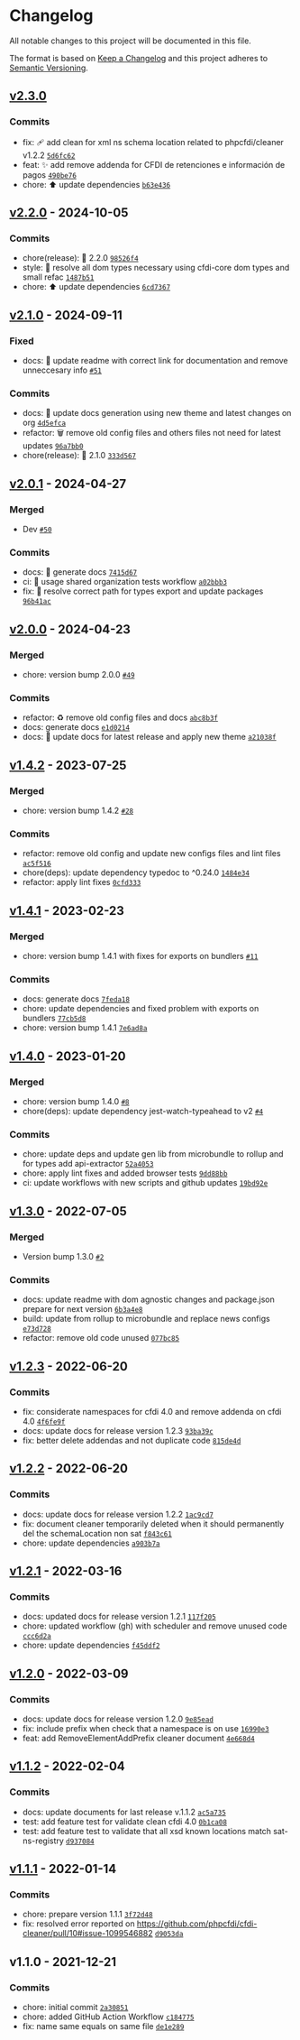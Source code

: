 # Changelog

All notable changes to this project will be documented in this file.

The format is based on [Keep a Changelog](https://keepachangelog.com/en/1.0.0/)
and this project adheres to [Semantic Versioning](https://semver.org/spec/v2.0.0.html).

## [v2.3.0](https://luffynando.github.com/nodecfdi/cfdi-cleaner/compare/v2.2.0...v2.3.0)

### Commits

- fix: :adhesive_bandage: add clean for xml ns schema location related to phpcfdi/cleaner v1.2.2 [`5d6fc62`](https://luffynando.github.com/nodecfdi/cfdi-cleaner/commit/5d6fc62012271a70771124a9e4e18bec61a0551d)
- feat: :sparkles: add remove addenda for CFDI de retenciones e información de pagos [`490be76`](https://luffynando.github.com/nodecfdi/cfdi-cleaner/commit/490be76b8316cf39f04118f48112d99ed83ebbe0)
- chore: :arrow_up: update dependencies [`b63e436`](https://luffynando.github.com/nodecfdi/cfdi-cleaner/commit/b63e4368033fa81ad01edfb6ae0e8d75c2659861)

## [v2.2.0](https://luffynando.github.com/nodecfdi/cfdi-cleaner/compare/v2.1.0...v2.2.0) - 2024-10-05

### Commits

- chore(release): :tada: 2.2.0 [`98526f4`](https://luffynando.github.com/nodecfdi/cfdi-cleaner/commit/98526f4960ae4f4129bf062010b98e7bc6779885)
- style: :rotating_light: resolve all dom types necessary using cfdi-core dom types and small refac [`1487b51`](https://luffynando.github.com/nodecfdi/cfdi-cleaner/commit/1487b51022f414518dcff1fb705282c17fafd751)
- chore: :arrow_up: update dependencies [`6cd7367`](https://luffynando.github.com/nodecfdi/cfdi-cleaner/commit/6cd7367e716c952864f4daa9d5b03ac1813c85f7)

## [v2.1.0](https://luffynando.github.com/nodecfdi/cfdi-cleaner/compare/v2.0.1...v2.1.0) - 2024-09-11

### Fixed

- docs: :memo: update readme with correct link for documentation and remove unneccesary info [`#51`](https://luffynando.github.com/nodecfdi/cfdi-cleaner/issues/51)

### Commits

- docs: :memo: update docs generation using new theme and latest changes on org [`4d5efca`](https://luffynando.github.com/nodecfdi/cfdi-cleaner/commit/4d5efca86b6d85a2cf3904ad04a3e18bae274fde)
- refactor: :wastebasket: remove old config files and others files not need for latest updates [`96a7bb0`](https://luffynando.github.com/nodecfdi/cfdi-cleaner/commit/96a7bb00f1d06356ded2993cafa99e1dbefb8b51)
- chore(release): :tada: 2.1.0 [`333d567`](https://luffynando.github.com/nodecfdi/cfdi-cleaner/commit/333d56785a49f62f170dac67dd796ed008c2abd7)

## [v2.0.1](https://luffynando.github.com/nodecfdi/cfdi-cleaner/compare/v2.0.0...v2.0.1) - 2024-04-27

### Merged

- Dev [`#50`](https://luffynando.github.com/nodecfdi/cfdi-cleaner/pull/50)

### Commits

- docs: :memo: generate docs [`7415d67`](https://luffynando.github.com/nodecfdi/cfdi-cleaner/commit/7415d6768cd73e004a0dd0b57e80aac468bb3134)
- ci: :green_heart: usage shared organization tests workflow [`a02bbb3`](https://luffynando.github.com/nodecfdi/cfdi-cleaner/commit/a02bbb3cbe5b8c01ba1ffc52e37a75e530eba110)
- fix: :bug: resolve correct path for types export and update packages [`96b41ac`](https://luffynando.github.com/nodecfdi/cfdi-cleaner/commit/96b41ac4714f44a1073c097f5af79f21a8a6908b)

## [v2.0.0](https://luffynando.github.com/nodecfdi/cfdi-cleaner/compare/v1.4.2...v2.0.0) - 2024-04-23

### Merged

- chore: version bump 2.0.0 [`#49`](https://luffynando.github.com/nodecfdi/cfdi-cleaner/pull/49)

### Commits

- refactor: :recycle: remove old config files and docs [`abc8b3f`](https://luffynando.github.com/nodecfdi/cfdi-cleaner/commit/abc8b3fe0421c1e46b307351d5e6ed33b45ade2f)
- docs: generate docs [`e1d0214`](https://luffynando.github.com/nodecfdi/cfdi-cleaner/commit/e1d021488bcde4ec31bc42ebe21d0d9377530ecd)
- docs: :memo: update docs for latest release and apply new theme [`a21038f`](https://luffynando.github.com/nodecfdi/cfdi-cleaner/commit/a21038f6cf72b20caee23315830c3bb1eefd9cbb)

## [v1.4.2](https://luffynando.github.com/nodecfdi/cfdi-cleaner/compare/v1.4.1...v1.4.2) - 2023-07-25

### Merged

- chore: version bump 1.4.2 [`#28`](https://luffynando.github.com/nodecfdi/cfdi-cleaner/pull/28)

### Commits

- refactor: remove old config and update new configs files and lint files [`ac5f516`](https://luffynando.github.com/nodecfdi/cfdi-cleaner/commit/ac5f516fe8e7db8cd90301e4f3fcafb7fc22728b)
- chore(deps): update dependency typedoc to ^0.24.0 [`1484e34`](https://luffynando.github.com/nodecfdi/cfdi-cleaner/commit/1484e34f8dea20acedcf461b21290ea4bcdd37dd)
- refactor: apply lint fixes [`0cfd333`](https://luffynando.github.com/nodecfdi/cfdi-cleaner/commit/0cfd3334387058519df8c97ceb576b4bc0ddd46d)

## [v1.4.1](https://luffynando.github.com/nodecfdi/cfdi-cleaner/compare/v1.4.0...v1.4.1) - 2023-02-23

### Merged

- chore: version bump 1.4.1 with fixes for exports on bundlers [`#11`](https://luffynando.github.com/nodecfdi/cfdi-cleaner/pull/11)

### Commits

- docs: generate docs [`7feda18`](https://luffynando.github.com/nodecfdi/cfdi-cleaner/commit/7feda1868491e38a94c7b0e8d08c7f99fd9ce283)
- chore: update dependencies and fixed problem with exports on bundlers [`77cb5d8`](https://luffynando.github.com/nodecfdi/cfdi-cleaner/commit/77cb5d840b583b80930ad164e09db73e0f019612)
- chore: version bump 1.4.1 [`7e6ad8a`](https://luffynando.github.com/nodecfdi/cfdi-cleaner/commit/7e6ad8a40b9214be8a99235f954458b5b7a1e44f)

## [v1.4.0](https://luffynando.github.com/nodecfdi/cfdi-cleaner/compare/v1.3.0...v1.4.0) - 2023-01-20

### Merged

- chore: version bump 1.4.0 [`#8`](https://luffynando.github.com/nodecfdi/cfdi-cleaner/pull/8)
- chore(deps): update dependency jest-watch-typeahead to v2 [`#4`](https://luffynando.github.com/nodecfdi/cfdi-cleaner/pull/4)

### Commits

- chore: update deps and update gen lib from microbundle to rollup and for types add api-extractor [`52a4053`](https://luffynando.github.com/nodecfdi/cfdi-cleaner/commit/52a4053ab417a1fbc1e03b742f19aa0e2870f64d)
- chore: apply lint fixes and added browser tests [`9dd88bb`](https://luffynando.github.com/nodecfdi/cfdi-cleaner/commit/9dd88bb0246ea6df737fa15f237f61c48e3a245e)
- ci: update workflows with new scripts and github updates [`19bd92e`](https://luffynando.github.com/nodecfdi/cfdi-cleaner/commit/19bd92eeeca4f52c118725704eccd0c281d9ee8e)

## [v1.3.0](https://luffynando.github.com/nodecfdi/cfdi-cleaner/compare/v1.2.3...v1.3.0) - 2022-07-05

### Merged

- Version bump 1.3.0 [`#2`](https://luffynando.github.com/nodecfdi/cfdi-cleaner/pull/2)

### Commits

- docs: update readme with dom agnostic changes and package.json prepare for next version [`6b3a4e8`](https://luffynando.github.com/nodecfdi/cfdi-cleaner/commit/6b3a4e8ebd0241e25be07fdb7efcabac5140e3bc)
- build: update from rollup to microbundle and replace news configs [`e73d728`](https://luffynando.github.com/nodecfdi/cfdi-cleaner/commit/e73d728c91a09801cd95b791f8cc8b4633c9c75c)
- refactor: remove old code unused [`077bc85`](https://luffynando.github.com/nodecfdi/cfdi-cleaner/commit/077bc85d6b8cded444255a3503f181b6cfa72bf1)

## [v1.2.3](https://luffynando.github.com/nodecfdi/cfdi-cleaner/compare/v1.2.2...v1.2.3) - 2022-06-20

### Commits

- fix: considerate namespaces for cfdi 4.0 and remove addenda on cfdi 4.0 [`4f6fe9f`](https://luffynando.github.com/nodecfdi/cfdi-cleaner/commit/4f6fe9f17528e16256124903d1c642eee34ed37e)
- docs: update docs for release version 1.2.3 [`93ba39c`](https://luffynando.github.com/nodecfdi/cfdi-cleaner/commit/93ba39c44a60f44c1c2fb3733521b1e02eb2387f)
- fix: better delete addendas and not duplicate code [`815de4d`](https://luffynando.github.com/nodecfdi/cfdi-cleaner/commit/815de4dc9a1a82bd7e0096e142d78485f74ad605)

## [v1.2.2](https://luffynando.github.com/nodecfdi/cfdi-cleaner/compare/v1.2.1...v1.2.2) - 2022-06-20

### Commits

- docs: update docs for release version 1.2.2 [`1ac9cd7`](https://luffynando.github.com/nodecfdi/cfdi-cleaner/commit/1ac9cd7c8653759af2566650ab124d048e5414dc)
- fix: document cleaner temporarily deleted when it should permanently del the schemaLocation non sat [`f843c61`](https://luffynando.github.com/nodecfdi/cfdi-cleaner/commit/f843c6141774f219b1e25086418b8cf9f2f424dd)
- chore: update dependencies [`a903b7a`](https://luffynando.github.com/nodecfdi/cfdi-cleaner/commit/a903b7a05b859ec41e8449928b302f7fb9c330d2)

## [v1.2.1](https://luffynando.github.com/nodecfdi/cfdi-cleaner/compare/v1.2.0...v1.2.1) - 2022-03-16

### Commits

- docs: updated docs for release version 1.2.1 [`117f205`](https://luffynando.github.com/nodecfdi/cfdi-cleaner/commit/117f20536481d1a7fe74364821fee0a2c731ae12)
- chore: updated workflow (gh) with scheduler and remove unused code [`ccc6d2a`](https://luffynando.github.com/nodecfdi/cfdi-cleaner/commit/ccc6d2ab819d3a0e909e902048158cc516c5f2c9)
- chore: update dependencies [`f45ddf2`](https://luffynando.github.com/nodecfdi/cfdi-cleaner/commit/f45ddf28635405fddaa499414276f80195c8af07)

## [v1.2.0](https://luffynando.github.com/nodecfdi/cfdi-cleaner/compare/v1.1.2...v1.2.0) - 2022-03-09

### Commits

- docs: update docs for release version 1.2.0 [`9e85ead`](https://luffynando.github.com/nodecfdi/cfdi-cleaner/commit/9e85eade6f87182a3823b9e81a9a6fad110a66a0)
- fix: include prefix when check that a namespace is on use [`16990e3`](https://luffynando.github.com/nodecfdi/cfdi-cleaner/commit/16990e3a88f8ba527074ed8fa95cb542ed45d2d3)
- feat: add RemoveElementAddPrefix cleaner document [`4e668d4`](https://luffynando.github.com/nodecfdi/cfdi-cleaner/commit/4e668d46bb8900ff892db6040a4735dff0223560)

## [v1.1.2](https://luffynando.github.com/nodecfdi/cfdi-cleaner/compare/v1.1.1...v1.1.2) - 2022-02-04

### Commits

- docs: update documents for last release v.1.1.2 [`ac5a735`](https://luffynando.github.com/nodecfdi/cfdi-cleaner/commit/ac5a7352c2aa966e8ce2a5a23d4f2693515850bc)
- test: add feature test for validate clean cfdi 4.0 [`0b1ca08`](https://luffynando.github.com/nodecfdi/cfdi-cleaner/commit/0b1ca08c0098ce41e4592c361ec3780332a0760b)
- test: add feature test to validate that all xsd known locations match sat-ns-registry [`d937084`](https://luffynando.github.com/nodecfdi/cfdi-cleaner/commit/d93708459ca0b26993e411a37ec8a2afa9f0f64c)

## [v1.1.1](https://luffynando.github.com/nodecfdi/cfdi-cleaner/compare/v1.1.0...v1.1.1) - 2022-01-14

### Commits

- chore: prepare version 1.1.1 [`3f72d48`](https://luffynando.github.com/nodecfdi/cfdi-cleaner/commit/3f72d48967fa8f99121135f04db34089ade32a17)
- fix: resolved error reported on https://github.com/phpcfdi/cfdi-cleaner/pull/10#issue-1099546882 [`d9053da`](https://luffynando.github.com/nodecfdi/cfdi-cleaner/commit/d9053da78eb38fc7de3a34e9b9da6fe47b0682de)

## v1.1.0 - 2021-12-21

### Commits

- chore: initial commit [`2a30851`](https://luffynando.github.com/nodecfdi/cfdi-cleaner/commit/2a30851f4d2d19287d6685b5bc43514ae74ba233)
- chore: added GitHub Action Workflow [`c184775`](https://luffynando.github.com/nodecfdi/cfdi-cleaner/commit/c184775545448f222de64d1c817313b18d80fea6)
- fix: name same equals on same file [`de1e289`](https://luffynando.github.com/nodecfdi/cfdi-cleaner/commit/de1e289e906a6635e8b8244a9e27adfc44c84e45)
